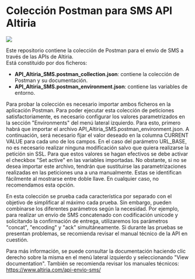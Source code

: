 # Colección Postman para SMS API Altiria
![](https://img.shields.io/badge/version-1.0.0-blue.svg)

Este repositorio contiene la colección de Postman para el envío de SMS a través de las APIs de Altiria.<br/>
Está constituido por dos ficheros: <br/>
- **API_Altiria_SMS.postman_collection.json**: contiene la colección de Postman y su documentación.<br/>
- **API_Altiria_SMS.postman_environment.json**: contiene las variables de entorno.

Para probar la colección es necesario importar ambos ficheros en la aplicación Postman.
Para poder ejecutar esta colección de peticiones satisfactoriamente, es necesario configurar los valores parametrizados en la sección "Environments" del menú lateral izquierdo. Para esto, primero habrá que importar el archivo API_Altiria_SMS.postman_environment.json. A continuación, será necesario fijar el valor deseado en la columna CURRENT VALUE para cada uno de los campos. En el caso del parámetro URL_BASE, no es necesario realizar ninguna modificación salvo que quiera realizarse la petición sin SSL. Para que estos valores se hagan efectivos se debe activar el checkbox "Set active" en las variables importadas.
No obstante, si no se desea importar este archivo, tendrán que sustituirse las parametrizaciones realizadas en las peticiones una a una manualmente. Estas se identifican fácilmente al mostrarse entre doble llave. En cualquier caso, no recomendamos esta opción.

En esta colección se prueba cada característica por separado con el objetivo de simplificar al máximo cada prueba. Sin embargo, pueden combinarse los diferentes parámetros según la necesidad. Por ejemplo, para realizar un envío de SMS concatenado con codificación unicode y solicitando la confirmación de entrega, utilizaremos los parámetros "concat", "encoding" y "ack" simultáneamente.
Si durante las pruebas se presentan problemas, se recomienda revisar el manual técnico de la API en cuestión.

Para más información, se puede consultar la documentación haciendo clic derecho sobre la misma en el menú lateral izquierdo y seleccionando "View documentation". También se recomienda revisar los manuales técnicos:<br/>
https://www.altiria.com/api-envio-sms/
